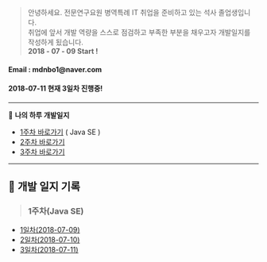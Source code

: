 > 안녕하세요. 전문연구요원 병역특례 IT 취업을  준비하고 있는 석사 졸업생입니다. <br>
취업에 앞서 개발 역량을 스스로 점검하고 부족한 부분을 채우고자 개발일지를 작성하게 됬습니다.<br>
**2018 - 07 - 09 Start !**

<h4>Email : mdnbo1@naver.com</h4>
<h4>2018-07-11 현재 3일차 진행중! </h4>

---
:memo: **나의 하루 개발일지**

- [1주차 바로가기](#1) ( Java SE )
- [2주차 바로가기](#2)
- [3주차 바로가기](#3)


---

:memo: **개발 일지 기록** 
---

> <h3 id=1>1주차(Java SE)</h3>
- [1일차(2018-07-09)](http://cherwoo.tistory.com/113)
- [2일차(2018-07-10)](http://cherwoo.tistory.com/114)
- [3일차(2018-07-11)](http://cherwoo.tistory.com/115)

